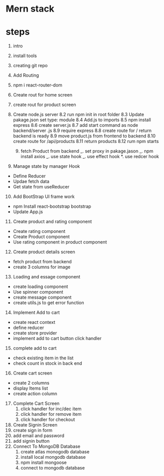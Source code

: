 # Mern stack

# steps

1. intro
2. install tools
3. creating git repo
4. Add Routing
5. npm i react-router-dom
6. Create rout for home screen
7. create rout for product screen
8. Create node.js server
   8.2 run npm init in root folder
   8.3 Update pakage.json set type: module
   8.4 Add.js to imports
   8.5 npm install express
   8.6 create server.js
   8.7 add start command as node backend/server .js
   8.9 require express
   8.8 create route for / return backend is ready
   8.9 move product.js from frontend to backend
   8.10 create route for /api/products
   8.11 return products
   8.12 rum npm starts

   9. fetch Product from backend
      _. set proxy in pakage.jason
      _. npm install axios
      _. use state hook
      _. use effect hook
      \*. use redcer hook

9. Manage state by manager Hook

- Define Reducer
- Updae fetch data
- Get state from useReducer

10. Add BootStrap UI frame work

- npm Install react-bootstrap bootstrap
- Update App.js

11. Create product and rating component

- Create rating component
- Create Product component
- Use rating component in product component

12. Create product details screen

- fetch product from backend
- create 3 columns for image

13. Loading and essage component

- create loading component
- Use spinner component
- create message component
- create utils.js to get error function

14. Implement Add to cart

- create react context
- define reducer
- create store provider
- implement add to cart button click handler

15. complete add to cart

- check existing item in the list
- check count in stock in back end

16. Create cart screen

- create 2 columns
- display Items list
- create action column

17. Complete Cart Screen
    1. click handler for inc/dec item
    2. click handler for remove item
    3. click handler for checkout
18. Create Signin Screen
19. create sign in form
20. add email and password
21. add signin button
22. Connect To MongoDB Database
    1. create atlas monogodb database
    2. install local mongodb database
    3. npm install mongoose
    4. connect to mongodb database
